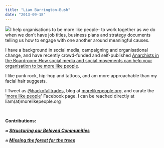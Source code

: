 ```yaml
---
title: "Liam Barrington-Bush"
date: "2013-09-18"
---
```


[![](https://organizationunbound.org/wp-content/uploads/2013/09/Liam-249x300.jpg)](https://organizationunbound.org/wp-content/uploads/2013/09/Liam.jpg)I help organisations to be more like people- to work together as we do when we don't have job titles, business plans and strategy documents telling us how to engage with one another around meaningful causes.

I have a background in social media, campaigning and organisational change, and have recently crowd-funded and self-published [Anarchists in the Boardroom: How social media and social movements can help your organisation to be more like people](http://www.morelikepeople.org/the-book/).

I like punk rock, hip-hop and tattoos, and am more approachable than my facial hair suggests.

I Tweet as [@hackofalltrades](https://twitter.com/hackofalltrades), blog at [morelikepeople.org](http://www.morelikepeople.org/), and curate the '[more like people](https://www.facebook.com/MoreLikePeople)' Facebook page. I can be reached directly at liam(at)morelikepeople.org

 

**Contributions:**

_**≈ [Structuring our Beloved Communities](https://organizationunbound.org/expressive-change/beloved-communities-2/)**_

_**≈ [Missing the forest for the trees](https://organizationunbound.org/expressive-change/missing-the-forest-for-the-trees/)**_
